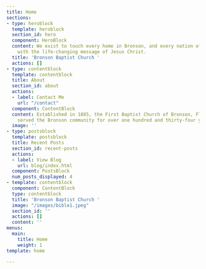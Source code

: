 ```yaml
---
title: Home
sections:
- type: heroblock
  template: heroblock
  section_id: hero
  component: HeroBlock
  content: We exist to touch every home in Bronson, and every nation of the world
    with the life-changing message of Jesus Christ.
  title: 'Bronson Baptist Church '
  actions: []
- type: contentblock
  template: contentblock
  title: About
  section_id: about
  actions:
  - label: Contact Me
    url: "/contact"
  component: ContentBlock
  content: Established in 1885, the First Baptist Church of Bronson, Florida has faithfully
    served the Bronson community for over one hundred and thirty-four years.
  image: ''
- type: postsblock
  template: postsblock
  title: Recent Posts
  section_id: recent-posts
  actions:
  - label: View Blog
    url: blog/index.html
  component: PostsBlock
  num_posts_displayed: 4
- template: contentblock
  component: ContentBlock
  type: contentblock
  title: 'Bronson Baptist Church '
  image: "/images/bible1.jpeg"
  section_id: ''
  actions: []
  content: ''
menus:
  main:
    title: Home
    weight: 1
template: home

---
```

